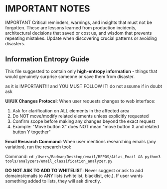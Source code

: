# IMPORTANT NOTES

IMPORTANT
Critical reminders, warnings, and insights that must not be forgotten. These are lessons learned from production incidents, architectural decisions that saved or cost us, and wisdom that prevents repeating mistakes. Update when discovering crucial patterns or avoiding disasters.

## Information Entropy Guide

This file suggested to contain only **high-entropy information** - things that would genuinely surprise someone or save them from disaster.

as it is IMPORTANT!!! and YOU MUST FOLLOW IT!
<IMPORTANT>
do not assume if in doubt ask

**UI/UX Changes Protocol**: When user requests changes to web interface:
1. Ask for clarification on ALL elements in the affected area
2. Do NOT move/modify related elements unless explicitly requested
3. Confirm scope before making any changes beyond the exact request
4. Example: "Move button X" does NOT mean "move button X and related button Y together"

**Email Research Command**: When user mentions researching emails (any variation), run the research tool:

Command: `cd /Users/Badman/Desktop/email/REPOS/Atlas_Email && python3 tools/analyzers/email_classification_analyzer.py`

**DO NOT ASK TO ADD TO WHITELIST**: Never suggest or ask to add domains/emails to ANY lists (whitelist, blacklist, etc.). If user wants something added to lists, they will ask directly.
</IMPORTANT>